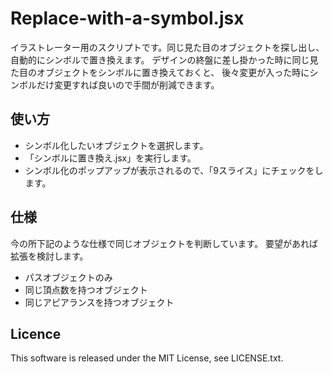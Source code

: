 # Replace-with-a-symbol.jsx

イラストレーター用のスクリプトです。同じ見た目のオブジェクトを探し出し、自動的にシンボルで置き換えます。
デザインの終盤に差し掛かった時に同じ見た目のオブジェクトをシンボルに置き換えておくと、
後々変更が入った時にシンボルだけ変更すれば良いので手間が削減できます。

## 使い方
+ シンボル化したいオブジェクトを選択します。
+ 「シンボルに置き換え.jsx」を実行します。
+ シンボル化のポップアップが表示されるので、「9スライス」にチェックをします。

## 仕様
今の所下記のような仕様で同じオブジェクトを判断しています。
要望があれば拡張を検討します。

+ パスオブジェクトのみ
+ 同じ頂点数を持つオブジェクト
+ 同じアピアランスを持つオブジェクト

## Licence
This software is released under the MIT License, see LICENSE.txt.
